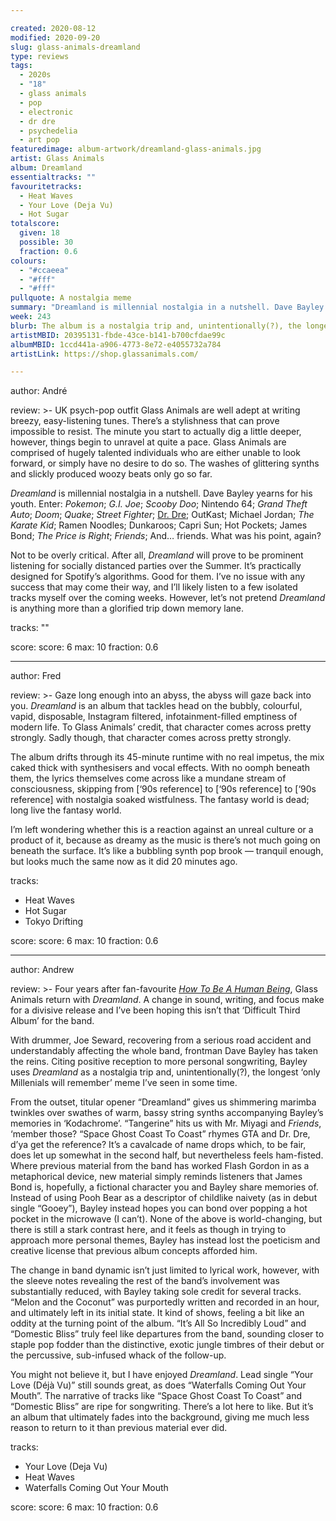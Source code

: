 ```yaml
---

created: 2020-08-12
modified: 2020-09-20
slug: glass-animals-dreamland
type: reviews
tags:
  - 2020s
  - "18"
  - glass animals
  - pop
  - electronic
  - dr dre
  - psychedelia
  - art pop
featuredimage: album-artwork/dreamland-glass-animals.jpg
artist: Glass Animals
album: Dreamland
essentialtracks: "" 
favouritetracks:
  - Heat Waves
  - Your Love (Deja Vu)
  - Hot Sugar
totalscore:
  given: 18
  possible: 30
  fraction: 0.6
colours:
  - "#ccaeea"
  - "#fff"
  - "#fff"
pullquote: A nostalgia meme
summary: "Dreamland is millennial nostalgia in a nutshell. Dave Bayley yearns for his youth. Enter: Pokemon; G.I. Joe; Scooby Doo; Nintendo 64; Grand Theft Auto; Doom..."
week: 243
blurb: The album is a nostalgia trip and, unintentionally(?), the longest ‘only Millenials will remember’ meme in some time.
artistMBID: 20395131-fbde-43ce-b141-b700cfdae99c
albumMBID: 1ccd441a-a906-4773-8e72-e4055732a784
artistLink: https://shop.glassanimals.com/

---
```


author: André

review: >-
  UK psych-pop outfit Glass Animals are well adept at writing breezy, easy-listening tunes. There’s a stylishness that can prove impossible to resist. The minute you start to actually dig a little deeper, however, things begin to unravel at quite a pace. Glass Animals are comprised of hugely talented individuals who are either unable to look forward, or simply have no desire to do so. The washes of glittering synths and slickly produced woozy beats only go so far.

  *Dreamland* is millennial nostalgia in a nutshell. Dave Bayley yearns for his youth. Enter: *Pokemon*; *G.I. Joe*; *Scooby Doo*; Nintendo 64; *Grand Theft Auto*; *Doom*; *Quake*; *Street Fighter*; [Dr. Dre](/reviews/dr-dre-compton/); OutKast; Michael Jordan; *The Karate Kid*; Ramen Noodles; Dunkaroos; Capri Sun; Hot Pockets; James Bond; *The Price is Right*; *Friends*; And… friends. What was his point, again?

  Not to be overly critical. After all, *Dreamland* will prove to be prominent listening for socially distanced parties over the Summer. It’s practically designed for Spotify’s algorithms. Good for them. I’ve no issue with any success that may come their way, and I’ll likely listen to a few isolated tracks myself over the coming weeks. However, let’s not pretend *Dreamland* is anything more than a glorified trip down memory lane.

tracks: ""

score:
  score: 6
  max: 10
  fraction: 0.6

---

author: Fred

review: >-
  Gaze long enough into an abyss, the abyss will gaze back into you. *Dreamland* is an album that tackles head on the bubbly, colourful, vapid, disposable, Instagram filtered, infotainment-filled emptiness of modern life. To Glass Animals’ credit, that character comes across pretty strongly. Sadly though, that character comes across pretty strongly.

  The album drifts through its 45-minute runtime with no real impetus, the mix caked thick with synthesisers and vocal effects. With no oomph beneath them, the lyrics themselves come across like a mundane stream of consciousness, skipping from [‘90s reference] to [‘90s reference] to [‘90s reference] with nostalgia soaked wistfulness. The fantasy world is dead; long live the fantasy world.

  I’m left wondering whether this is a reaction against an unreal culture or a product of it, because as dreamy as the music is there’s not much going on beneath the surface. It’s like a bubbling synth pop brook — tranquil enough, but looks much the same now as it did 20 minutes ago.

tracks:
  - Heat Waves
  - Hot Sugar
  - Tokyo Drifting

score:
  score: 6
  max: 10
  fraction: 0.6

---

author: Andrew

review: >-
  Four years after fan-favourite [*How To Be A Human Being*](/articles/a-late-love-in-for-how-to-be-a-human-being/), Glass Animals return with *Dreamland*. A change in sound, writing, and focus make for a divisive release and I’ve been hoping this isn’t that ‘Difficult Third Album’ for the band.

  With drummer, Joe Seward, recovering from a serious road accident and understandably affecting the whole band, frontman Dave Bayley has taken the reins. Citing positive reception to more personal songwriting, Bayley uses *Dreamland* as a nostalgia trip and, unintentionally(?), the longest ‘only Millenials will remember’ meme I’ve seen in some time.

  From the outset, titular opener “Dreamland” gives us shimmering marimba twinkles over swathes of warm, bassy string synths accompanying Bayley’s memories in ‘Kodachrome’. “Tangerine” hits us with Mr. Miyagi and *Friends*, ‘member those? “Space Ghost Coast To Coast” rhymes GTA and Dr. Dre, d’ya get the reference? It’s a cavalcade of name drops which, to be fair, does let up somewhat in the second half, but nevertheless feels ham-fisted. Where previous material from the band has worked Flash Gordon in as a metaphorical device, new material simply reminds listeners that James Bond is, hopefully, a fictional character you and Bayley share memories of. Instead of using Pooh Bear as a descriptor of childlike naivety (as in debut single “Gooey”), Bayley instead hopes you can bond over popping a hot pocket in the microwave (I can’t). None of the above is world-changing, but there is still a stark contrast here, and it feels as though in trying to approach more personal themes, Bayley has instead lost the poeticism and creative license that previous album concepts afforded him.

  The change in band dynamic isn’t just limited to lyrical work, however, with the sleeve notes revealing the rest of the band’s involvement was substantially reduced, with Bayley taking sole credit for several tracks. “Melon and the Coconut” was purportedly written and recorded in an hour, and ultimately left in its initial state. It kind of shows, feeling a bit like an oddity at the turning point of the album. “It’s All So Incredibly Loud” and “Domestic Bliss” truly feel like departures from the band, sounding closer to staple pop fodder than the distinctive, exotic jungle timbres of their debut or the percussive, sub-infused whack of the follow-up.

  You might not believe it, but I have enjoyed *Dreamland*. Lead single “Your Love (Déjà Vu)” still sounds great, as does “Waterfalls Coming Out Your Mouth”. The narrative of tracks like “Space Ghost Coast To Coast” and “Domestic Bliss” are ripe for songwriting. There’s a lot here to like. But it’s an album that ultimately fades into the background, giving me much less reason to return to it than previous material ever did.

tracks:
  - Your Love (Deja Vu)
  - Heat Waves
  - Waterfalls Coming Out Your Mouth

score:
  score: 6
  max: 10
  fraction: 0.6
